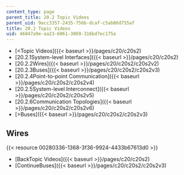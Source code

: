 ```yaml
---
content_type: page
parent_title: 20.2 Topic Videos
parent_uid: 9acc3357-2435-756b-dcaf-c5ab86d755af
title: 20.2 Topic Videos
uid: 46847a9e-aa23-6061-3069-316bd7ec175a
---
```


*   [<Topic Videos]({{< baseurl >}}/pages/c20/c20s2)
*   [20.2.1System-level Interfaces]({{< baseurl >}}/pages/c20/c20s2)
*   [20.2.2Wires]({{< baseurl >}}/pages/c20/c20s2/c20s2v2)
*   [20.2.3Buses]({{< baseurl >}}/pages/c20/c20s2/c20s2v3)
*   [20.2.4Point-to-point Communication]({{< baseurl >}}/pages/c20/c20s2/c20s2v4)
*   [20.2.5System-level Interconnect]({{< baseurl >}}/pages/c20/c20s2/c20s2v5)
*   [20.2.6Communication Topologies]({{< baseurl >}}/pages/c20/c20s2/c20s2v6)
*   [\>Buses]({{< baseurl >}}/pages/c20/c20s2/c20s2v3)

Wires
-----

{{< resource 00280336-1368-3f36-9924-4433b67613d0 >}}

*   [BackTopic Videos]({{< baseurl >}}/pages/c20/c20s2)
*   [ContinueBuses]({{< baseurl >}}/pages/c20/c20s2/c20s2v3)